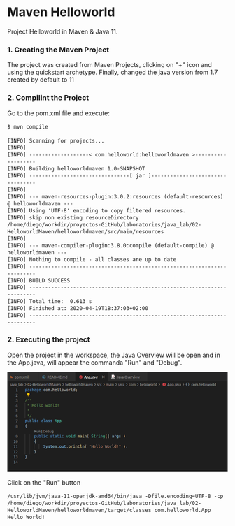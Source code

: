 # Maven Helloworld

Project Helloworld in Maven & Java 11.

### 1. Creating the Maven Project

The project was created from Maven Projects, clicking on "+" icon and using the quickstart archetype.
Finally, changed the java version from 1.7 created by default to 11

### 2. Compilint the Project

Go to the pom.xml file and execute:

```shell
$ mvn compile

[INFO] Scanning for projects...
[INFO] 
[INFO] -------------------< com.helloworld:helloworldmaven >-------------------
[INFO] Building helloworldmaven 1.0-SNAPSHOT
[INFO] --------------------------------[ jar ]---------------------------------
[INFO] 
[INFO] --- maven-resources-plugin:3.0.2:resources (default-resources) @ helloworldmaven ---
[INFO] Using 'UTF-8' encoding to copy filtered resources.
[INFO] skip non existing resourceDirectory /home/diego/workdir/proyectos-GitHub/laboratories/java_lab/02-HelloworldMaven/helloworldmaven/src/main/resources
[INFO] 
[INFO] --- maven-compiler-plugin:3.8.0:compile (default-compile) @ helloworldmaven ---
[INFO] Nothing to compile - all classes are up to date
[INFO] ------------------------------------------------------------------------
[INFO] BUILD SUCCESS
[INFO] ------------------------------------------------------------------------
[INFO] Total time:  0.613 s
[INFO] Finished at: 2020-04-19T18:37:03+02:00
[INFO] ------------------------------------------------------------------------
```

### 2. Executing the project

Open the project in the workspace, the Java Overview will be open and in the App.java, will appear the commanda "Run" and "Debug". 

![run the program](images/image1.png)

Click on the "Run" button

```shell
/usr/lib/jvm/java-11-openjdk-amd64/bin/java -Dfile.encoding=UTF-8 -cp /home/diego/workdir/proyectos-GitHub/laboratories/java_lab/02-HelloworldMaven/helloworldmaven/target/classes com.helloworld.App 
Hello World!
```
